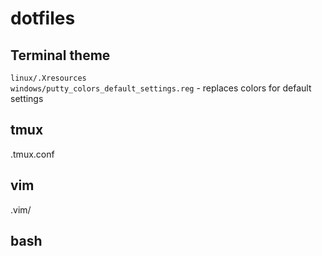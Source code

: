 # dotfiles 

## Terminal theme
`linux/.Xresources`  
`windows/putty_colors_default_settings.reg` - replaces colors for default settings

## tmux
.tmux.conf

## vim
.vim/

## bash
